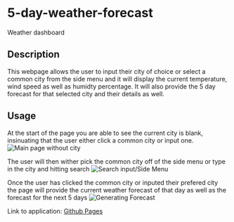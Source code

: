 # 5-day-weather-forecast

Weather dashboard

## Description

This webpage allows the user to input their city of choice or select a common city from the side menu and it will display the current temperature, wind speed as well as humidty percentage. It will also provide the 5 day forecast for that selected city and their details as well.

## Usage

At the start of the page you are able to see the current city is blank, insinuating that the user either click a common city or input one.
![Main page without city ](/Assets/images/)

The user will then wither pick the common city off of the side menu or type in the city and hitting search
![Search input/Side Menu](/Assets/images/)

Once the user has clicked the common city or inputed their prefered city the page will provide the current weather forecast of that day as well as the forecast for the next 5 days
![Generating Forecast](/Assets/images/)

Link to application:
<a href="">Github Pages</a>
